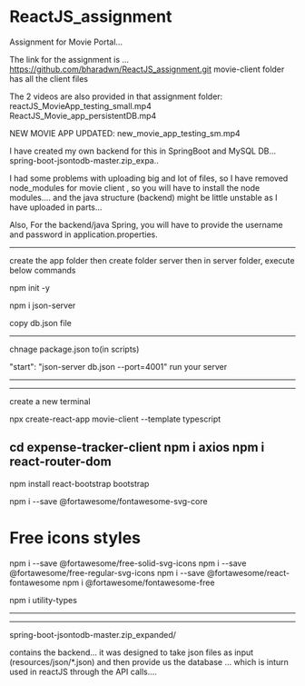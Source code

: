 # ReactJS_assignment

Assignment for Movie Portal...

The link for the assignment is ...
https://github.com/bharadwn/ReactJS_assignment.git
movie-client folder has all the client files

The 2 videos are also provided in that assignment folder:
reactJS_MovieApp_testing_small.mp4
ReactJS_Movie_app_persistentDB.mp4

NEW MOVIE APP UPDATED: 
new_movie_app_testing_sm.mp4 

I have created my own backend for this in SpringBoot and MySQL DB...
spring-boot-jsontodb-master.zip_expa..

I had some problems with uploading big and lot of files, so I have removed node_modules for movie client , so you will have to install the node modules.... and the java structure (backend) might be little unstable as I have uploaded in parts...

Also, For the backend/java Spring, you will have to provide the username and password in application.properties.

---------------------------------------------------------------------------
create the app folder
then create folder server
then in server folder, execute below commands

npm init -y

npm i json-server

copy db.json file

-----------------------------------------------------------------

chnage package.json to(in scripts)

"start": "json-server db.json --port=4001"
run your server

-----------------------------------------------------------

------------------------------------------------------------

create a new terminal

npx create-react-app movie-client --template typescript

cd expense-tracker-client
npm i axios
npm i react-router-dom
------------

npm install react-bootstrap bootstrap



npm i --save @fortawesome/fontawesome-svg-core
# Free icons styles
npm i --save @fortawesome/free-solid-svg-icons
npm i --save @fortawesome/free-regular-svg-icons
npm i --save @fortawesome/react-fontawesome
npm i @fortawesome/fontawesome-free

npm i utility-types

--------------------------------------------
----------------------------------------------------------------------------------------------------------------------------------------------------

 spring-boot-jsontodb-master.zip_expanded/
 
 contains the backend... it was designed to take json files as input (resources/json/*.json) and then provide us the database ... which is inturn used in reactJS through the API calls....
 
 
 


